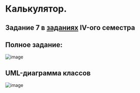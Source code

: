 # Калькулятор. 
## Задание 7 в [заданиях](https://github.com/VetrovSV/OOP/blob/master/ООП.%20Задания%20I.pdf)  IV-ого семестра
## Полное задание:
![image](https://user-images.githubusercontent.com/91414886/213804002-1becc477-51ac-4ab2-8efc-2718689fc9cd.png)
##
## UML-диаграмма классов
![image](https://user-images.githubusercontent.com/91414886/213803832-459c147b-1755-4054-8e31-8419faa93428.png)
